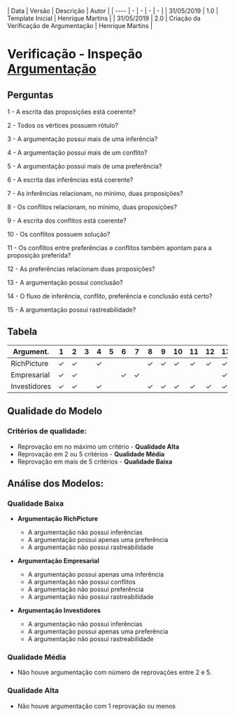 | Data | Versão | Descrição | Autor |
| ---- | - | - | - | - |
| 31/05/2019 | 1.0 | Template Inicial | Henrique Martins |
| 31/05/2019 | 2.0 | Criação da Verificação de Argumentação | Henrique Martins |

# Verificação - Inspeção [Argumentação](https://github.com/requisitos-2019-1/Ribon/wiki/Argumenta%C3%A7%C3%A3o)
## Perguntas

1 - A escrita das proposições está coerente?

2 - Todos os vértices possuem rótulo?

3 - A argumentação possui mais de uma inferência?

4 - A argumentação possui mais de um conflito?

5 - A argumentação possui mais de uma preferência?

6 - A escrita das inferências está coerente?

7 - As inferências relacionam, no mínimo, duas proposições?

8 - Os conflitos relacionam, no mínimo, duas proposições?

9 - A escrita dos conflitos está coerente?

10 - Os conflitos possuem solução?

11 - Os conflitos entre preferências e conflitos também apontam para a proposição preferida?

12 - As preferências relacionam duas proposições?

13 - A argumentação possui conclusão?

14 - O fluxo de inferência, conflito, preferência e conclusão está certo?

15 - A argumentação possui rastreabilidade?

## Tabela

| Argument. | 1 | 2 | 3 | 4 | 5 | 6 | 7 | 8 | 9 | 10 | 11 | 12 | 13 | 14 | 15 |
| ---- | - | - | - | - | - | - | - | - | - | - | - | - | - | - | - |
| RichPicture | &#10003; | &#10003; |   | &#10003; |   |   |   | &#10003; | &#10003; | &#10003; | &#10003; | &#10003; | &#10003; |  |  |
| Empresarial | &#10003; | &#10003; |   |   |   | &#10003; | &#10003; |   |   |   |   |   | &#10003; |   |  |
| Investidores | &#10003; | &#10003; |   | &#10003; |   |   |   | &#10003; | &#10003; | &#10003; | &#10003; | &#10003; | &#10003; |   |  |

## Qualidade do Modelo

### Critérios de qualidade:
 - Reprovação em no máximo um critério - <b>Qualidade Alta</b>
 - Reprovação em 2 ou 5 critérios - <b>Qualidade Média</b>
 - Reprovação em mais de 5 critérios - <b>Qualidade Baixa</b>

 ## Análise dos Modelos:

 ### Qualidade Baixa
  - <b>Argumentação RichPicture</b>
    - A argumentação não possui inferências
    - A argumentação possui apenas uma preferência
    - A argumentação não possui rastreabilidade

  - <b>Argumentação Empresarial</b>
    - A argumentação possui apenas uma inferência
    - A argumentação não possui conflitos
    - A argumentação não possui preferência
    - A argumentação não possui rastreabilidade

  - <b>Argumentação Investidores</b>
    - A argumentação não possui inferências
    - A argumentação possui apenas uma preferência
    - A argumentação não possui rastreabilidade

 ### Qualidade Média
  - Não houve argumentação com número de reprovações entre 2 e 5.

 ### Qualidade Alta
  - Não houve argumentação com 1 reprovação ou menos